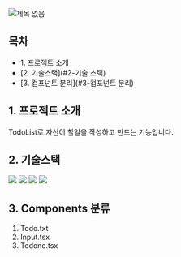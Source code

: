 ![제목 없음](https://user-images.githubusercontent.com/76459231/216877716-352e320b-9713-4502-898b-eb73afb2235f.png)


## 목차

-   [1. 프로젝트 소개](#1-프로젝트-소개)
-   [2. 기술스택](#2-기술 스택)
-   [3. 컴포넌트 분리](#3-컴포넌트 분리)


## 1. 프로젝트 소개
TodoList로 자신이 할일을 작성하고 만드는 기능입니다.


## 2. 기술스택
<img src="https://img.shields.io/badge/react-61DAFB?style=for-the-badge&logo=react&logoColor=black">
<img src="https://img.shields.io/badge/javascript-F7DF1E?style=for-the-badge&logo=javascript&logoColor=black">
<img src="https://img.shields.io/badge/typescript-F7DF1E?style=for-the-badge&logo=typescript&logoColor=#3178C6">
<img src="https://img.shields.io/badge/Typescript-3178C6?style=flat&logo=typescript&logoColor=white"/>


## 3. Components 분류
1.  Todo.txt
2.  Input.tsx
3.  Todone.tsx


